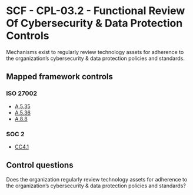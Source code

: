 # SCF - CPL-03.2 - Functional Review Of Cybersecurity & Data Protection Controls
Mechanisms exist to regularly review technology assets for adherence to the organization’s cybersecurity & data protection policies and standards. 
## Mapped framework controls
### ISO 27002
- [A.5.35](../iso27002/a-5.md#a535)
- [A.5.36](../iso27002/a-5.md#a536)
- [A.8.8](../iso27002/a-8.md#a88)
  
### SOC 2
- [CC4.1](../soc2/cc41.md)
  
## Control questions
Does the organization regularly review technology assets for adherence to the organization’s cybersecurity & data protection policies and standards? 
  